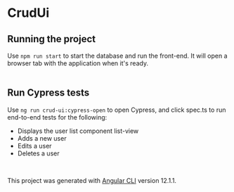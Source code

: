 # CrudUi

## Running the project

Use `npm run start` to start the database and run the front-end. It will open a browser tab with the application when it's ready.  
&nbsp;  

## Run Cypress tests

Use `ng run crud-ui:cypress-open` to open Cypress, and click spec.ts to run end-to-end tests for the following:
- Displays the user list component list-view
- Adds a new user
- Edits a user
- Deletes a user

&nbsp;  

This project was generated with [Angular CLI](https://github.com/angular/angular-cli) version 12.1.1.